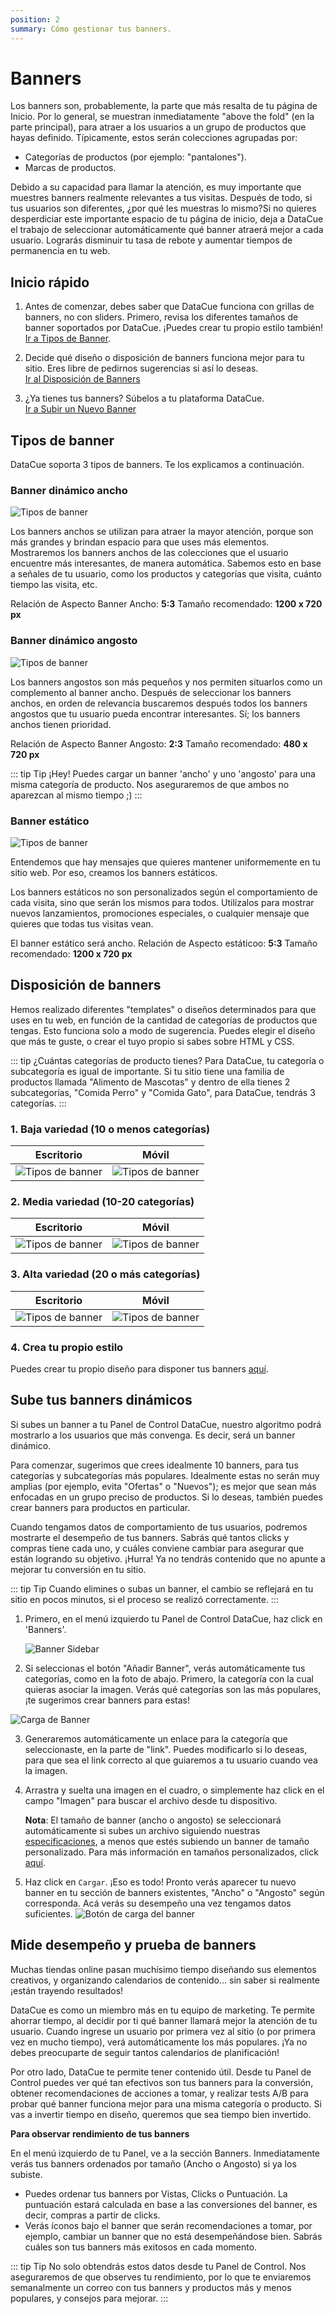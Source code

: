 ```yaml
---
position: 2
summary: Cómo gestionar tus banners.
---
```


# Banners

Los banners son, probablemente, la parte que más resalta de tu página de Inicio. Por lo general, se muestran inmediatamente "above the fold" (en la parte principal), para atraer a los usuarios a un grupo de productos que hayas definido. Típicamente, estos serán colecciones agrupadas por:

- Categorías de productos (por ejemplo: "pantalones").
- Marcas de productos.

Debido a su capacidad para llamar la atención, es muy importante que muestres banners realmente relevantes a tus visitas. Después de todo, si tus usuarios son diferentes, ¿por qué les muestras lo mismo?Si no quieres desperdiciar este importante espacio de tu página de inicio, deja a DataCue el trabajo de seleccionar automáticamente qué banner atraerá mejor a cada usuario. Lograrás disminuir tu tasa de rebote y aumentar tiempos de permanencia en tu web. 


## Inicio rápido

1. Antes de comenzar, debes saber que DataCue funciona con grillas de banners, no con sliders. Primero, revisa los diferentes tamaños de banner soportados por DataCue. ¡Puedes crear tu propio estilo también!  
[Ir a Tipos de Banner](#tipos-de-banner).

2. Decide qué diseño o disposición de banners funciona mejor para tu sitio. Eres libre de pedirnos sugerencias si así lo deseas.  
[Ir al Disposición de Banners](#disposicion-de-banners)

3. ¿Ya tienes tus banners? Súbelos a tu plataforma DataCue.   
[Ir a Subir un Nuevo Banner](#subir-un-nuevo-banner)

<!-- 1. Si ya tienes tu cuenta DataCue activa, puedes ver las recomendaciones que hacemos en tu Panel de Control para decidir qué categorías priorizar y qué banners recomendamos crear .-->


## Tipos de banner
DataCue soporta 3 tipos de banners. Te los explicamos a continuación.

### Banner dinámico ancho

![Tipos de banner](./images/banner-wide.jpg)

Los banners anchos se utilizan para atraer la mayor atención, porque son más grandes y brindan espacio para que uses más elementos. Mostraremos los banners anchos de las colecciones que el usuario encuentre más interesantes, de manera automática. Sabemos esto en base a señales de tu usuario, como los productos y categorías que visita, cuánto tiempo las visita, etc.

Relación de Aspecto Banner Ancho: **5:3**
Tamaño recomendado: **1200 x 720 px**

### Banner dinámico angosto 

![Tipos de banner](./images/banner-narrow.jpg)

Los banners angostos son más pequeños y nos permiten situarlos como un complemento al banner ancho. Después de seleccionar los banners anchos, en orden de relevancia buscaremos después todos los banners angostos que tu usuario pueda encontrar interesantes. Sí; los banners anchos tienen prioridad.

Relación de Aspecto Banner Angosto: **2:3**
Tamaño recomendado: **480 x 720 px**

::: tip Tip
¡Hey! Puedes cargar un banner 'ancho' y uno 'angosto' para una misma categoría de producto. Nos aseguraremos de que ambos no aparezcan al mismo tiempo ;)
:::

### Banner estático 

![Tipos de banner](./images/banner-wide-static.jpg)

Entendemos que hay mensajes que quieres mantener uniformemente en tu sitio web. Por eso, creamos los banners estáticos. 

Los banners estáticos no son personalizados según el comportamiento de cada visita, sino que serán los mismos para todos. Utilízalos para mostrar nuevos lanzamientos, promociones especiales, o cualquier mensaje que quieres que todas tus visitas vean.

El banner estático será ancho. 
Relación de Aspecto estáticoo: **5:3** 
Tamaño recomendado: **1200 x 720 px**

## Disposición de banners

Hemos realizado diferentes "templates" o diseños determinados para que uses en tu web, en función de la cantidad de categorías de productos que tengas. Esto funciona solo a modo de sugerencia. Puedes elegir el diseño que más te guste, o crear el tuyo propio si sabes sobre HTML y CSS.

::: tip ¿Cuántas categorías de producto tienes?
Para DataCue, tu categoría o subcategoría es igual de importante. Si tu sitio tiene una familia de productos llamada "Alimento de Mascotas" y dentro de ella tienes 2 subcategorías, "Comida Perro" y "Comida Gato", para DataCue, tendrás 3 categorías.
:::


### 1. Baja variedad (10 o menos categorías)

| Escritorio | Móvil |
| ------------------- | ------ |
| ![Tipos de banner](./images/banner-layout/1-wide-2-narrow-desktop.jpg) | ![Tipos de banner](./images/banner-layout/1-wide-2-narrow-mobile.jpg) |


### 2. Media variedad (10-20 categorías)

| Escritorio | Móvil |
| ------------------- | ------ |
| ![Tipos de banner](./images/banner-layout/2-wide-2-narrow-desktop.jpg) | ![Tipos de banner](./images/banner-layout/2-wide-2-narrow-mobile.jpg) |


### 3. Alta variedad (20 o más categorías)

| Escritorio | Móvil |
| ------------------- | ------ |
| ![Tipos de banner](./images/banner-layout/3-wide-2-narrow-desktop.jpg) | ![Tipos de banner](./images/banner-layout/3-wide-2-narrow-mobile.jpg) |

### 4. Crea tu propio estilo

Puedes crear tu propio diseño para disponer tus banners [aquí](https://help.datacue.co/es/install/advanced.html).


## Sube tus banners dinámicos

Si subes un banner a tu Panel de Control DataCue, nuestro algoritmo podrá mostrarlo a los usuarios que más convenga. Es decir, será un banner dinámico. 

Para comenzar, sugerimos que crees idealmente 10 banners, para tus categorías y subcategorías más populares. Idealmente estas no serán muy amplias (por ejemplo, evita "Ofertas" o "Nuevos"); es mejor que sean más enfocadas en un grupo preciso de productos. Si lo deseas, también puedes crear banners para productos en particular.

Cuando tengamos datos de comportamiento de tus usuarios, podremos mostrarte el desempeño de tus banners. Sabrás qué tantos clicks y compras tiene cada uno, y cuáles conviene cambiar para asegurar que están logrando su objetivo. ¡Hurra! Ya no tendrás contenido que no apunte a mejorar tu conversión en tu sitio.

::: tip Tip
Cuando elimines o subas un banner, el cambio se reflejará en tu sitio en pocos minutos, si el proceso se realizó correctamente.
:::

1. Primero, en el menú izquierdo tu Panel de Control DataCue, haz click en 'Banners'.

    ![Banner Sidebar](./images/banner_sidebar.png)

2. Si seleccionas el botón "Añadir Banner", verás automáticamente tus categorías, como en la foto de abajo. Primero, la categoría con la cual quieras asociar la imagen. Verás qué categorías son las más populares, ¡te sugerimos crear banners para estas!

  ![Carga de Banner](./images/banner_upload_form.png)

3. Generaremos automáticamente un enlace para la categoría que seleccionaste, en la parte de "link". Puedes modificarlo si lo deseas, para que sea el link correcto al que guiaremos a tu usuario cuando vea la imagen.

4. Arrastra y suelta una imagen en el cuadro, o simplemente haz click en el campo "Imagen" para buscar el archivo desde tu dispositivo. 

    **Nota**: El tamaño de banner (ancho o angosto) se seleccionará automáticamente si subes un archivo siguiendo nuestras [especificaciones](https://help.datacue.co/es/guide/banners.html#tipos-de-banner), a menos que estés subiendo un banner de tamaño personalizado. Para más información en tamaños personalizados, click [aquí](https://help.datacue.co/es/install/advanced.html). 

5. Haz click en `Cargar`. ¡Eso es todo! Pronto verás aparecer tu nuevo banner en tu sección de banners existentes, "Ancho" o "Angosto" según corresponda. Acá verás su desempeño una vez tengamos datos suficientes.
    ![Botón de carga del banner](./images/banner_upload_btn.png) 


    
## Mide desempeño y prueba de banners

Muchas tiendas online pasan muchísimo tiempo diseñando sus elementos creativos, y organizando calendarios de contenido... sin saber si realmente ¡están trayendo resultados! 

DataCue es como un miembro más en tu equipo de marketing. Te permite ahorrar tiempo, al decidir por ti qué banner llamará mejor la atención de tu usuario. Cuando ingrese un usuario por primera vez al sitio (o por primera vez en mucho tiempo), verá automáticamente los más populares. ¡Ya no debes preocuparte de seguir tantos calendarios de planificación! 

Por otro lado, DataCue te permite tener contenido útil. Desde tu Panel de Control puedes ver qué tan efectivos son tus banners para la conversión, obtener recomendaciones de acciones a tomar, y realizar tests A/B para probar qué banner funciona mejor para una misma categoría o producto. Si vas a invertir tiempo en diseño, queremos que sea tiempo bien invertido.

**Para observar rendimiento de tus banners**

En el menú izquierdo de tu Panel, ve a la sección Banners. Inmediatamente verás tus banners ordenados por tamaño (Ancho o Angosto) si ya los subiste. 

- Puedes ordenar tus banners por Vistas, Clicks o Puntuación. La puntuación estará calculada en base a las conversiones del banner, es decir, compras a partir de clicks. 
- Verás íconos bajo el banner que serán recomendaciones a tomar, por ejemplo, cambiar un banner que no está desempeñándose bien. Sabrás cuáles son tus banners más exitosos en cada momento.

::: tip Tip
No solo obtendrás estos datos desde tu Panel de Control. Nos aseguraremos de que observes tu rendimiento, por lo que te enviaremos semanalmente un correo con tus banners y productos más y menos populares, y consejos para mejorar. 
:::